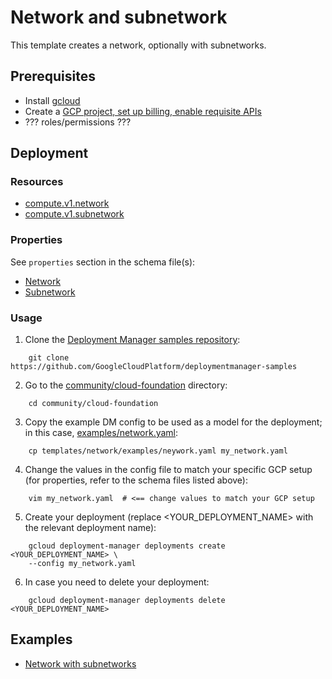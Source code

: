 # Network and subnetwork

This template creates a network, optionally with subnetworks.

## Prerequisites

- Install [gcloud](https://cloud.google.com/sdk)
- Create a [GCP project, set up billing, enable requisite APIs](../project/README.md)
- ??? roles/permissions ???

## Deployment

### Resources

- [compute.v1.network](https://cloud.google.com/compute/docs/reference/latest/networks)
- [compute.v1.subnetwork](https://cloud.google.com/compute/docs/reference/latest/subnetworks)

### Properties

See `properties` section in the schema file(s):

-  [Network](network.py.schema)
-  [Subnetwork](subnetwork.py.schema)


### Usage


1. Clone the [Deployment Manager samples repository](https://github.com/GoogleCloudPlatform/deploymentmanager-samples):

```
    git clone https://github.com/GoogleCloudPlatform/deploymentmanager-samples
```

2. Go to the [community/cloud-foundation](../../) directory:

```
    cd community/cloud-foundation
```

3. Copy the example DM config to be used as a model for the deployment; in this case, [examples/network.yaml](examples/network.yaml):

```
    cp templates/network/examples/neywork.yaml my_network.yaml
```

4. Change the values in the config file to match your specific GCP setup (for properties, refer to the schema files listed above):

```
    vim my_network.yaml  # <== change values to match your GCP setup
```

5. Create your deployment (replace <YOUR_DEPLOYMENT_NAME> with the relevant deployment name):

```
    gcloud deployment-manager deployments create <YOUR_DEPLOYMENT_NAME> \
    --config my_network.yaml
```

6. In case you need to delete your deployment:

```
    gcloud deployment-manager deployments delete <YOUR_DEPLOYMENT_NAME>
```

## Examples

- [Network with subnetworks](examples/network.yaml)
